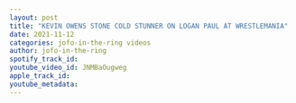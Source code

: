 ```yaml
---
layout: post
title: "KEVIN OWENS STONE COLD STUNNER ON LOGAN PAUL AT WRESTLEMANIA"
date: 2021-11-12
categories: jofo-in-the-ring videos
author: jofo-in-the-ring
spotify_track_id: 
youtube_video_id: JNMBaOugweg
apple_track_id: 
youtube_metadata: 
---
```

